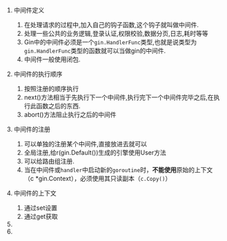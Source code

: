 1.  中间件定义

    1.  在处理请求的过程中,加入自己的钩子函数,这个钩子就叫做中间件.
    2.  处理一些公共的业务逻辑,登录认证,权限校验,数据分页,日志,耗时等等
    3.  Gin中的中间件必须是一个`gin.HandlerFunc`类型,也就是说类型为`gin.HandlerFunc`类型的函数就可以当做gin的中间件.
    4.  中间件一般使用闭包.
    
2. 中间件的执行顺序

   1.  按照注册的顺序执行
   2.  next()方法相当于先执行下一个中间件,执行完下一个中间件完毕之后,在执行此函数之后的东西.
   3.  abort()方法阻止执行之后的中间件

3. 中间件的注册

   1.  可以单独的注册某个中间件,直接放进去就可以
   2.  全局注册,给r(gin.Default())生成的引擎使用User方法
   3.  可以给路由组注册.
   4.  当在中间件或`handler`中启动新的`goroutine`时，**不能使用**原始的上下文（c *gin.Context），必须使用其只读副本（`c.Copy()`）

4. 中间件的上下文

   1.  通过set设置
   2.  通过get获取

5. 

   1.  

   

   

   

   

